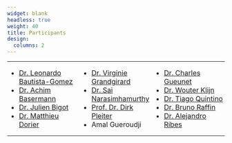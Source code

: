 ```yaml
---
widget: blank
headless: true
weight: 40
title: Participants
design:
  columns: 2
---
```


<table style="width:100%;margin:0;border:0;padding:0"><tr style="width:100%;margin:0;border:0;padding:0"><td style="width:33%;margin:0;border:0;padding:0">

* [Dr. Leonardo Bautista-Gomez](author/leonardo-bautista)
* [Dr. Achim Basermann](author/achim-basermann)
* [Dr. Julien Bigot](author/julien-bigot)
* [Dr. Matthieu Dorier](author/matthieu-dorier)

</td><td style="width:33%;margin:0;border:0;padding:0">

* [Dr. Virginie Grandgirard](author/virginie-grandgirard)
* [Dr. Sai Narasimhamurthy](author/sai-narasimhamurthy)
* [Prof. Dr. Dirk Pleiter](author/dirk-pleiter)
* Amal Gueroudji

</td><td style="width:33%;margin:0;border:0;padding:0">

* [Dr. Charles Gueunet](author/charles-gueunet)
* [Dr. Wouter Klijn](author/wouter-klijn)
* [Dr. Tiago Quintino](author/tiago-quintino)
* [Dr. Bruno Raffin](author/bruno-raffin)
* [Dr. Alejandro Ribes](author/alejandro-ribes)

</td></tr></table>
